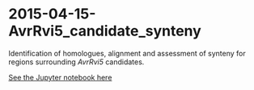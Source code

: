 # 2015-04-15-AvrRvi5_candidate_synteny
Identification of homologues, alignment and assessment of synteny for regions surrounding _AvrRvi5_ candidates.

[See the Jupyter notebook here](neighborhoods.ipynb)
